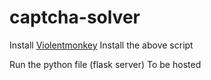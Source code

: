# captcha-solver

Install [Violentmonkey](https://chrome.google.com/webstore/detail/violentmonkey/jinjaccalgkegednnccohejagnlnfdag)
Install the above script

Run the python file (flask server) To be hosted
